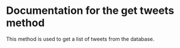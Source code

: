 # Documentation for the get tweets method

This method is used to get a list of tweets from the database.